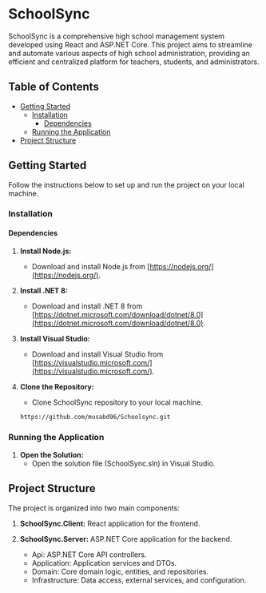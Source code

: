 # SchoolSync

SchoolSync is a comprehensive high school management system developed using React and ASP.NET Core. This project aims to streamline and automate various aspects of high school administration, providing an efficient and centralized platform for teachers, students, and administrators.

## Table of Contents

- [Getting Started](#getting-started)
  - [Installation](#installation)
    - [Dependencies](#dependencies)
  - [Running the Application](#running-the-application)
- [Project Structure](#project-structure)

## Getting Started

Follow the instructions below to set up and run the project on your local machine.

### Installation

#### Dependencies

1. **Install Node.js:**
   - Download and install Node.js from [https://nodejs.org/](https://nodejs.org/).

2. **Install .NET 8:**
   - Download and install .NET 8 from [https://dotnet.microsoft.com/download/dotnet/8.0](https://dotnet.microsoft.com/download/dotnet/8.0).

3. **Install Visual Studio:**
   - Download and install Visual Studio from [https://visualstudio.microsoft.com/](https://visualstudio.microsoft.com/).

4. **Clone the Repository:**
   - Clone SchoolSync repository to your local machine.
   ```bash
   https://github.com/musabd96/Schoolsync.git
   ```

### Running the Application

1. **Open the Solution:**
   - Open the solution file (SchoolSync.sln) in Visual Studio.

## Project Structure

The project is organized into two main components:

1. **SchoolSync.Client:**
    React application for the frontend.

2. **SchoolSync.Server:**
    ASP.NET Core application for the backend.
    - Api: ASP.NET Core API controllers.
    - Application: Application services and DTOs.
    - Domain: Core domain logic, entities, and repositories.
    - Infrastructure: Data access, external services, and configuration.
    